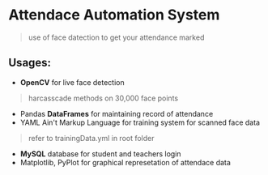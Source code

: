 # Attendace Automation System
> use of face datection to get your attendance marked

## Usages:
- **OpenCV** for live face detection
> harcasscade methods on 30,000 face points
- Pandas **DataFrames** for maintaining record of attendance
- YAML Ain't Markup Language for training system for scanned face data
> refer to trainingData.yml in root folder
- **MySQL** database for student and teachers login
- Matplotlib, PyPlot for graphical represetation of attendace data
